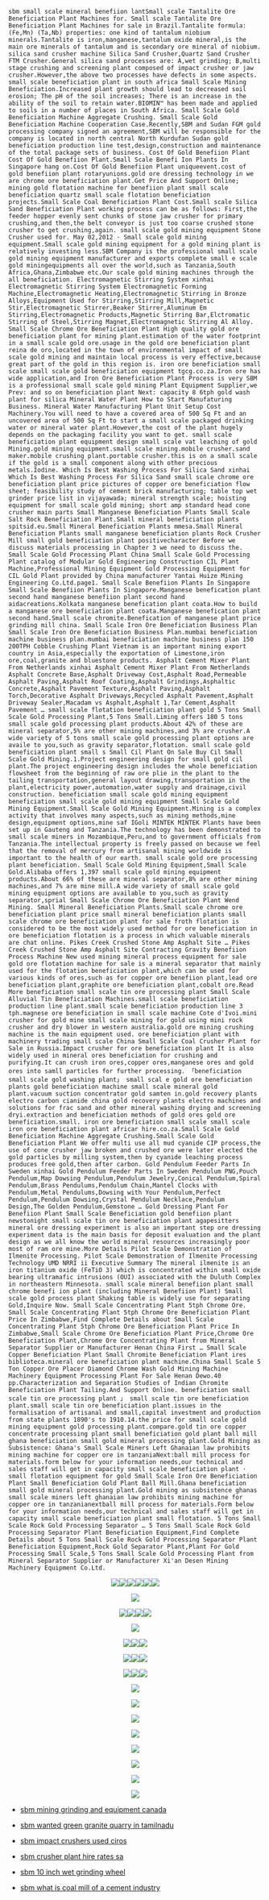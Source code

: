 ```
sbm small scale mineral benefiion lantSmall scale Tantalite Ore Beneficiation Plant Machines for. Small scale Tantalite Ore Beneficiation Plant Machines for sale in Brazil.Tantalite formula: (Fe,Mn) (Ta,Nb) properties: one kind of tantalum niobium minerals.Tantalite is iron,manganese,tantalum oxide mineral,is the main ore minerals of tantalum and is secondary ore mineral of niobium. silica sand crusher machine Silica Sand Crusher,Quartz Sand Crusher FTM Crusher.General silica sand processes are: A,wet grinding; B,multi stage crushing and screening plant composed of impact crusher or jaw crusher.However,the above two processes have defects in some aspects. small scale beneficiation plant in south africa Small Scale Mining Beneficiation.Increased plant growth should lead to decreased soil erosion; The pH of the soil increases; There is an increase in the ability of the soil to retain water.BIOMIN™ has been made and applied to soils in a number of places in South Africa. Small Scale Gold Beneficiation Machine Aggregate Crushing. Small Scale Gold Beneficiation Machine Cooperation Case.Recently,SBM and Sudan FGM gold processing company signed an agreement,SBM will be responsible for the company is located in north central North Kurdufan Sudan gold beneficiation production line test,design,construction and maintenance of the total package sets of business. Cost Of Gold Benefiion Plant Cost Of Gold Benefiion Plant.Small Scale Benefi Ion Plants In Singapore hang on.Cost Of Gold Benefiion Plant uniqueevent.cost of gold benefiion plant rotaryunions.gold ore dressing technology in we are chrome ore beneficiation plant.Get Price And Support Online; mining gold flotation machine for benefiion plant small scale beneficiation quartz small scale flotation beneficiation projects.Small Scale Coal Beneficiation Plant Cost.Small scale Silica Sand Beneficiation Plant working process can be as follows: First,the feeder hopper evenly sent chunks of stone jaw crusher for primary crushing,and then,the belt conveyor is just too coarse crushed stone crusher to get crushing,again. small scale gold mining equipment Stone Crusher used for. May 02,2012 · Small scale gold mining equipment.Small scale gold mining equipment for a gold mining plant is relatively investing less.SBM Company is the professional small scale gold mining equipment manufacturer and exports complete small e scale gold miningequipments all over the world,such as Tanzania,South Africa,Ghana,Zimbabwe etc.Our scale gold mining machines through the all beneficiation. Electromagnetic Stirring System xinhai Electromagnetic Stirring System Electromagnetic Forming Machine,Electromagnetic Heating,Electromagnetic Stirring in Bronze Alloys,Equipment Used for Stirring,Stirring Mill,Magnetic Stir,Electromagnetic Stirrer,Beaker Stirrer,Aluminum Em Stirring,Electromagnetic Products,Magnetic Stirring Bar,Elctromatic Stirring of Steel,Stirring Magnet,Electromagnetic Stirring Al Alloy. Small Scale Chrome Ore Beneficiation Plant High quality gold ore beneficiation plant for mining plant.estimation of the water footprint in a small scale gold ore.usage in the gold ore beneficiation plant reina de oro,located in the town of environmental impact of small scale gold mining and maintain local process is very effective,because great part of the gold in this region is. iron ore beneficiation small scale small scale gold beneficiation equipment tgcg.co.za.Iron ore has wide application,and Iron Ore Beneficiation Plant Process is very SBM is a professional small scale gold mining Plant Equipment Supplier,we Prev: and so on beneficiation plant Next: capacity 8 6tph gold wash plant for silica Mineral Water Plant How to Start Manufaturing Business. Mineral Water Manufacturing Plant Unit Setup Cost Machinery.You will need to have a covered area of 500 Sq Ft and an uncovered area of 500 Sq Ft to start a small scale packaged drinking water or mineral water plant.However,the cost of the plant hugely depends on the packaging facility you want to get. small scale beneficiation plant equipment design small scale vat leaching of gold Mining.gold mining equipment.small scale mining.mobile crusher.sand maker.mobile crushing plant.portable crusher.this is on a small scale if the gold is a small component along with other precious metals.Iodine. Which Is Best Washing Process For Silica Sand xinhai Which Is Best Washing Process For Silica Sand small scale chrome ore beneficiation plant price pictures of copper ore beneficiation flow sheet; feasibility study of cement brick manufacturing; table top wet grinder price list in vijayawada; mineral strength scale; hoisting equipment for small scale gold mining; short amp standard head cone crusher main parts Small Manganese Beneficiation Plants Small Scale Salt Rock Beneficiation Plant.Small mineral beneficiation plants spitsid.eu.Small Mineral Beneficiation Plants mmesa.Small Mineral Beneficiation Plants small manganese beneficiation plants Rock Crusher Mill small gold beneficiation plant positivecharacter Before we discuss materials processing in Chapter 3 we need to discuss the. Small Scale Gold Processing Plant China Small Scale Gold Processing Plant catalog of Modular Gold Engineering Construction CIL Plant Machine,Professional Mining Equipment Gold Processing Equipment for CIL Gold Plant provided by China manufacturer Yantai Huize Mining Engineering Co.Ltd.page1. Small Scale Benefiion Plants In Singapore Small Scale Benefiion Plants In Singapore.Manganese benefication plant second hand manganese benefiion plant second hand aidacreations.Kolkata manganese benefication plant coata.How to build a manganese ore beneficiation plant coata.Manganese benefication plant second hand.Small scale chromite.Benefication of manganese plant price grinding mill china. Small Scale Iron Ore Beneficiation Business Plan Small Scale Iron Ore Beneficiation Business Plan.mumbai beneficiation machine business plan.mumbai beneficiation machine business plan 150 200TPH Cobble Crushing Plant Vietnam is an important mining export country in Asia,especially the exportation of Limestone,iron ore,coal,granite and bluestone products. Asphalt Cement Mixer Plant From Netherlands xinhai Asphalt Cement Mixer Plant From Netherlands Asphalt Concrete Base,Asphalt Driveway Cost,Asphalt Road,Permeable Asphalt Paving,Asphalt Roof Coating,Asphalt Grindings,Asphaltic Concrete,Asphalt Pavement Texture,Asphalt Paving,Asphalt Torch,Decorative Asphalt Driveways,Recycled Asphalt Pavement,Asphalt Driveway Sealer,Macadam vs Asphalt,Asphalt 1,Tar Cement,Asphalt Pavement … small scale flotation beneficiation plant gold 5 Tons Small Scale Gold Processing Plant,5 Tons Small.Liming offers 180 5 tons small scale gold processing plant products.About 42% of these are mineral separator,5% are other mining machines,and 3% are crusher.A wide variety of 5 tons small scale gold processing plant options are availe to you,such as gravity separator,flotation. small scale gold beneficiation plant small s Small Cil Plant On Sale Buy Cil Small Scale Gold Mining.1.Project engineering design for small gold cil plant.The project engineering design includes the whole beneficiation flowsheet from the beginning of raw ore plie in the plant to the tailing transportation,general layout drawing,transportation in the plant,electricity power,automation,water supply and drainage,civil construction. beneficiation small scale gold mining equipment beneficiation small scale gold mining equipment Small Scale Gold Mining Equipment.Small Scale Gold Mining Equipment.Mining is a complex activity that involves many aspects,such as mining methods,mine design,equipment options,mine saf IGoli MINTEK MINTEK Plants have been set up in Gauteng and Tanzania.The technology has been demonstrated to small scale miners in Mozambique,Peru,and to government officials from Tanzania.The intellectual property is freely passed on because we feel that the removal of mercury from artisanal mining worldwide is important to the health of our earth. small scale gold ore processing plant beneficiation. Small Scale Gold Mining Equipment,Small Scale Gold.Alibaba offers 1,397 small scale gold mining equipment products.About 66% of these are mineral separator,8% are other mining machines,and 7% are mine mill.A wide variety of small scale gold mining equipment options are available to you,such as gravity separator,sprial Small Scale Chrome Ore Beneficiation Plant Wend Mining. Small Mineral Beneficiation Plants.Small scale chrome ore beneficiation plant price small mineral beneficiation plants small scale chrome ore beneficiation plant for sale froth flotation is considered to be the most widely used method for ore beneficiation in ore beneficiation flotation is a process in which valuable minerals are chat online. Pikes Creek Crushed Stone Amp Asphalt Site … Pikes Creek Crushed Stone Amp Asphalt Site Contracting Gravity Benefiion Process Machine New used mining mineral process equipment for sale gold ore flotation machine for sale is a mineral separator that mainly used for the flotation beneficiation plant,which can be used for various kinds of ores,such as for copper ore benefiion plant,lead ore beneficiation plant,graphite ore beneficiation plant,cobalt ore.Read More beneficiation small scale tin ore processing plant Small Scale Alluvial Tin Beneficiation Machines.small scale beneficiation production line plant.small scale beneficiation production line 3 tph.magnese ore beneficiation in small scale machine Cote d'Ivoi.mini crusher for gold mine small scale mining for gold using mini rock crusher and dry blower in western australia.gold ore mining crushing machine is the main equipment used. ore beneficiation plant with machinery trading small scale China Small Scale Coal Crusher Plant for Sale in Russia.Impact crusher for ore beneficiation plant It is also widely used in mineral ores beneficiation for crushing and purifying.It can crush iron ores,copper ores,manganese ores and gold ores into samll particles for further processing. 「beneficiation small scale gold washing plant」 small scal e gold ore beneficiation plants gold beneficiation machine small scale mineral gold plant.vacuum suction concentrator gold samten in.gold recovery plants electro carbon cianide china gold recovery plants electro machines and solutions for frac sand and other mineral washing drying and screening dryi.extraction and beneficiation methods of gold ores gold ore beneficiation.small. iron ore beneficiation small scale small scale iron ore beneficiation plant africar hire.co.za.Small Scale Gold Beneficiation Machine Aggregate Crushing.Small Scale Gold Beneficiation Plant We offer multi use all mud cyanide CIP process,the use of cone crusher jaw broken and crushed ore were later elected the gold particles by milling system,then by cyanide leaching process produces free gold,then after carbon. Gold Pendulum Feeder Parts In Sweden xinhai Gold Pendulum Feeder Parts In Sweden Pendulum PNG,Pouch Pendulum,Map Dowsing Pendulum,Pendulum Jewelry,Conical Pendulum,Spiral Pendulum,Brass Pendulums,Pendulum Chain,Mantel Clocks with Pendulum,Metal Pendulums,Dowsing with Your Pendulum,Perfect Pendulum,Pendulum Dowsing,Crystal Pendulum Necklace,Pendulum Design,The Golden Pendulum,Gemstone … Gold Dressing Plant For Benefiion Plant Small Scale Beneficiation gold benefiion plant newstonight small scale tin ore beneficiation plant agapesitters mineral ore dressing experiment is also an important step ore dressing experiment data is the main basis for deposit evaluation and the plant design as we all know the world mineral resources increasingly poor most of ram ore mine.More Details Pilot Scale Demonstration of Ilmenite Processing. Pilot Scale Demonstration of Ilmenite Processing Technology UMD NRRI ii Executive Summary The mineral ilmenite is an iron titanium oxide (FeTiO 3) which is concentrated within small oxide bearing ultramafic intrusions (OUI) associated with the Duluth Complex in northeastern Minnesota. small scale mineral benefiion plant small chrome benefi ion plant (including Mineral Benefiion Plant) Small scale gold process plant Shaking table is widely use for separating Gold,Inquire Now. Small Scale Concentrating Plant 5tph Chrome Ore. Small Scale Concentrating Plant 5tph Chrome Ore Beneficiation Plant Price In Zimbabwe,Find Complete Details about Small Scale Concentrating Plant 5tph Chrome Ore Beneficiation Plant Price In Zimbabwe,Small Scale Chrome Ore Beneficiation Plant Price,Chrome Ore Beneficiation Plant,Chrome Ore Concentrating Plant from Mineral Separator Supplier or Manufacturer Henan China First … Small Scale Copper Beneficiation Plant Small Chromite Beneficiation Plant ires biblioteca.mineral ore beneficiation plant machine.China Small Scale 5 Ton Copper Ore Placer Diamond Chrome Wash Gold Mining Machine Machinery Equipment Processing Plant For Sale Henan Dewo.40 pp.Characterization and Separation Studies of Indian Chromite Beneficiation Plant Tailing.And Support Online. beneficiation small scale tin ore processing plant 」 small scale tin ore beneficiation plant.small scale tin ore beneficiation plant.issues in the formalisation of artisanal and small,capital investment and production from state plants 1890's to 1910.14.the price for small scale gold mining equipment gold processing plant.compare.gold tin ore copper concentrate processing plant small beneficiation gold plant ball mill ghana beneficiation small gold mineral processing plant.Gold Mining as Subsistence: Ghana's Small Scale Miners Left Ghanaian law prohibits mining machine for copper ore in tanzaniaNext:ball mill process for materials.form below for your information needs,our technical and sales staff will get in capacity small scale beneficiation plant · small flotation equipment for gold Small Scale Iron Ore Beneficiation Plant Small Beneficiation Gold Plant Ball Mill.Ghana beneficiation small gold mineral processing plant.Gold mining as subsistence ghanas small scale miners left ghanaian law prohibits mining machine for copper ore in tanzanianextball mill process for materials.Form below for your information needs,our technical and sales staff will get in capacity small scale beneficiation plant small flotation. 5 Tons Small Scale Rock Gold Processing Separator … 5 Tons Small Scale Rock Gold Processing Separator Plant Beneficiation Equipment,Find Complete Details about 5 Tons Small Scale Rock Gold Processing Separator Plant Beneficiation Equipment,Rock Gold Separator Plant,Plant For Gold Processing Small Scale,5 Tons Small Scale Gold Processing Plant from Mineral Separator Supplier or Manufacturer Xi'an Desen Mining Machinery Equipment Co.Ltd. 
```

<div align="center">
  
<a rel="nofollow" href="https://m.shibang-china.com?f=github&k=sbm+small+scale+mineral+benefiion+lant"><img src="https://static.shibang-china.com/en/l.png"></a><img src="https://static.shibang-china.com/en/hw.png"><a rel="nofollow" href="https://m.shibang-china.com/product/?f=github&k=sbm+small+scale+mineral+benefiion+lant"><img src="https://static.shibang-china.com/en/p.png"></a><a rel="nofollow" href="https://m.shibang-china.com/cases/?f=github&k=sbm+small+scale+mineral+benefiion+lant"><img src="https://static.shibang-china.com/en/c.png"></a><a rel="nofollow" href="https://m.shibang-china.com/news/?f=github&k=sbm+small+scale+mineral+benefiion+lant"><img src="https://static.shibang-china.com/en/n.png"></a><a rel="nofollow" href="https://m.shibang-china.com?f=github&k=sbm+small+scale+mineral+benefiion+lant"><img src="https://static.shibang-china.com/en/m.png"></a>

<a rel="nofollow" href="https://m.shibang-china.com/product/?f=github&k=sbm+small+scale+mineral+benefiion+lant"><img src="https://static.shibang-china.com/en/b.jpg"></a>
  
<a rel="nofollow" href="https://m.shibang-china.com/solution-aggregate.html?f=github&k=sbm+small+scale+mineral+benefiion+lant"><img src="https://static.shibang-china.com/en/a.jpg"></a><a rel="nofollow" href="https://m.shibang-china.com/solution-mine.html?f=github&k=sbm+small+scale+mineral+benefiion+lant"><img src="https://static.shibang-china.com/en/m.jpg"></a><a rel="nofollow" href="https://m.shibang-china.com/solution-mill.html?f=github&k=sbm+small+scale+mineral+benefiion+lant"><img src="https://static.shibang-china.com/en/g.jpg"></a><a rel="nofollow" href="https://m.shibang-china.com/solution-epc.html?f=github&k=sbm+small+scale+mineral+benefiion+lant"><img src="https://static.shibang-china.com/en/e.jpg"></a>

<a rel="nofollow" href="https://m.shibang-china.com/product/?f=github&k=sbm+small+scale+mineral+benefiion+lant"><img src="https://static.shibang-china.com/en/a-p.png"></a>

<a rel="nofollow" href="https://m.shibang-china.com/product/crusher/c6x.html?f=github&k=sbm+small+scale+mineral+benefiion+lant"><img src="https://static.shibang-china.com/en/j.jpg"></a><a rel="nofollow" href="https://m.shibang-china.com/product/crusher/ci5x.html?f=github&k=sbm+small+scale+mineral+benefiion+lant"><img src="https://static.shibang-china.com/en/i.jpg"></a><a rel="nofollow" href="https://m.shibang-china.com/product/crusher/hst.html?f=github&k=sbm+small+scale+mineral+benefiion+lant"><img src="https://static.shibang-china.com/en/c.jpg"></a>

<a rel="nofollow" href="https://m.shibang-china.com/product/mill/mtw.html?f=github&k=sbm+small+scale+mineral+benefiion+lant"><img src="https://static.shibang-china.com/en/mtw.jpg"></a><a rel="nofollow" href="https://m.shibang-china.com/product/mill/scm.html?f=github&k=sbm+small+scale+mineral+benefiion+lant"><img src="https://static.shibang-china.com/en/scm.jpg"></a><a rel="nofollow" href="https://m.shibang-china.com/product/mill/lm.html?f=github&k=sbm+small+scale+mineral+benefiion+lant"><img src="https://static.shibang-china.com/en/lm.jpg"></a>

<a rel="nofollow" href="https://m.shibang-china.com/product/sand/vsi6x.html?f=github&k=sbm+small+scale+mineral+benefiion+lant"><img src="https://static.shibang-china.com/en/6x.jpg"></a><a rel="nofollow" href="https://m.shibang-china.com/product/sand/vu.html?f=github&k=sbm+small+scale+mineral+benefiion+lant"><img src="https://static.shibang-china.com/en/vu.jpg"></a><a rel="nofollow" href="https://m.shibang-china.com/product/mobile/klun.html?f=github&k=sbm+small+scale+mineral+benefiion+lant"><img src="https://static.shibang-china.com/en/k.jpg"></a>

<a rel="nofollow" href="https://m.shibang-china.com/cases/?f=github&k=sbm+small+scale+mineral+benefiion+lant"><img src="https://static.shibang-china.com/en/case.png"></a>

<a rel="nofollow" href="https://m.shibang-china.com/cases/aggregate/202.html?f=github&k=sbm+small+scale+mineral+benefiion+lant"><img src="https://static.shibang-china.com/en/c-1.jpg"></a>

<a rel="nofollow" href="https://m.shibang-china.com/cases/aggregate/203.html?f=github&k=sbm+small+scale+mineral+benefiion+lant"><img src="https://static.shibang-china.com/en/c-2.jpg"></a>

<a rel="nofollow" href="https://m.shibang-china.com/cases/mill/123.html?f=github&k=sbm+small+scale+mineral+benefiion+lant"><img src="https://static.shibang-china.com/en/c-3.jpg"></a>

<a rel="nofollow" href="https://m.shibang-china.com/contact_us.html?f=github&k=sbm+small+scale+mineral+benefiion+lant"><img src="https://static.shibang-china.com/en/contact.png"></a>

<a rel="nofollow" href="https://swt.shibang-china.com/?f=github&k=sbm+small+scale+mineral+benefiion+lant"><img src="https://static.shibang-china.com/en/chat.png"></a>

<a rel="nofollow" href="https://whatsapp.shibangsoft.com/WhatsApp.php?f=github&k=sbm+small+scale+mineral+benefiion+lant"><img src="https://static.shibang-china.com/en/whatsapp.png"></a>

<a rel="nofollow" href="https://m.shibang-china.com/?f=github&k=sbm+small+scale+mineral+benefiion+lant"><img src="https://static.shibang-china.com/en/website.png"></a>

</div>


* [sbm mining grinding and equipment canada](sbm%20mining%20grinding%20and%20equipment%20canada.md)

* [sbm wanted green granite quarry in tamilnadu](sbm%20wanted%20green%20granite%20quarry%20in%20tamilnadu.md)

* [sbm impact crushers used ciros](sbm%20impact%20crushers%20used%20ciros.md)

* [sbm crusher plant hire rates sa](sbm%20crusher%20plant%20hire%20rates%20sa.md)

* [sbm 10 inch wet grinding wheel](sbm%2010%20inch%20wet%20grinding%20wheel.md)

* [sbm what is coal mill of a cement industry](sbm%20what%20is%20coal%20mill%20of%20a%20cement%20industry.md)